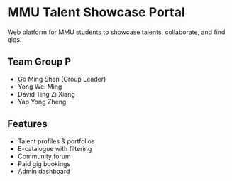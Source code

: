 # MMU Talent Showcase Portal
Web platform for MMU students to showcase talents, collaborate, and find gigs.

## Team Group P
- Go Ming Shen (Group Leader)
- Yong Wei Ming
- David Ting Zi Xiang
- Yap Yong Zheng

## Features
- Talent profiles & portfolios
- E-catalogue with filtering
- Community forum
- Paid gig bookings
- Admin dashboard

